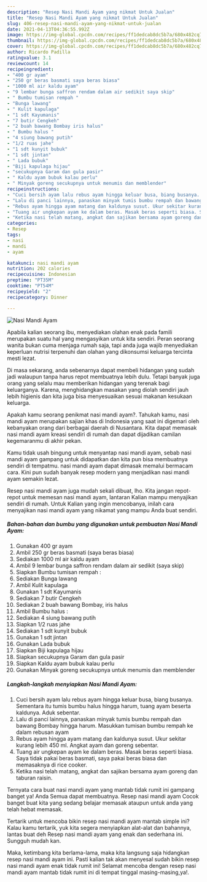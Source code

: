 ```yaml
---
description: "Resep Nasi Mandi Ayam yang nikmat Untuk Jualan"
title: "Resep Nasi Mandi Ayam yang nikmat Untuk Jualan"
slug: 406-resep-nasi-mandi-ayam-yang-nikmat-untuk-jualan
date: 2021-04-13T04:36:55.992Z
image: https://img-global.cpcdn.com/recipes/ff1dedcab8dc5b7a/680x482cq70/nasi-mandi-ayam-foto-resep-utama.jpg
thumbnail: https://img-global.cpcdn.com/recipes/ff1dedcab8dc5b7a/680x482cq70/nasi-mandi-ayam-foto-resep-utama.jpg
cover: https://img-global.cpcdn.com/recipes/ff1dedcab8dc5b7a/680x482cq70/nasi-mandi-ayam-foto-resep-utama.jpg
author: Ricardo Padilla
ratingvalue: 3.1
reviewcount: 14
recipeingredient:
- "400 gr ayam"
- "250 gr beras basmati saya beras biasa"
- "1000 ml air kaldu ayam"
- "9 lembar bunga saffron rendam dalam air sedikit saya skip"
- " Bumbu tumisan rempah "
- "Bunga lawang"
- " Kulit kapulaga"
- "1 sdt Kayumanis"
- "7 butir Cengkeh"
- "2 buah bawang Bombay iris halus"
- " Bumbu halus "
- "4 siung bawang putih"
- "1/2 ruas jahe"
- "1 sdt kunyit bubuk"
- "1 sdt jintan"
- " Lada bubuk"
- "Biji kapulaga hijau"
- "secukupnya Garam dan gula pasir"
- " Kaldu ayam bubuk kalau perlu"
- " Minyak goreng secukupnya untuk menumis dan memblender"
recipeinstructions:
- "Cuci bersih ayam lalu rebus ayam hingga keluar busa, biang busanya. Sementara itu tumis bumbu halus hingga harum, tuang ayam beserta kaldunya. Aduk sebentar."
- "Lalu di panci lainnya, panaskan minyak tumis bumbu rempah dan bawang Bombay hingga harum. Masukkan tumisan bumbu rempah ke dalam rebusan ayam"
- "Rebus ayam hingga ayam matang dan kaldunya susut. Ukur sekitar kurang lebih 450 ml. Angkat ayam dan goreng sebentar."
- "Tuang air ungkepan ayam ke dalam beras. Masak beras seperti biasa. Saya tidak pakai beras basmati, saya pakai beras biasa dan memasaknya di rice cooker."
- "Ketika nasi telah matang, angkat dan sajikan bersama ayam goreng dan taburan raisin."
categories:
- Resep
tags:
- nasi
- mandi
- ayam

katakunci: nasi mandi ayam 
nutrition: 202 calories
recipecuisine: Indonesian
preptime: "PT35M"
cooktime: "PT54M"
recipeyield: "2"
recipecategory: Dinner

---
```



![Nasi Mandi Ayam](https://img-global.cpcdn.com/recipes/ff1dedcab8dc5b7a/680x482cq70/nasi-mandi-ayam-foto-resep-utama.jpg)

Apabila kalian seorang ibu, menyediakan olahan enak pada famili merupakan suatu hal yang mengasyikan untuk kita sendiri. Peran seorang  wanita bukan cuma menjaga rumah saja, tapi anda juga wajib menyediakan keperluan nutrisi terpenuhi dan olahan yang dikonsumsi keluarga tercinta mesti lezat.

Di masa  sekarang, anda sebenarnya dapat membeli hidangan yang sudah jadi walaupun tanpa harus repot membuatnya lebih dulu. Tetapi banyak juga orang yang selalu mau memberikan hidangan yang terenak bagi keluarganya. Karena, menghidangkan masakan yang diolah sendiri jauh lebih higienis dan kita juga bisa menyesuaikan sesuai makanan kesukaan keluarga. 



Apakah kamu seorang penikmat nasi mandi ayam?. Tahukah kamu, nasi mandi ayam merupakan sajian khas di Indonesia yang saat ini digemari oleh kebanyakan orang dari berbagai daerah di Nusantara. Kita dapat memasak nasi mandi ayam kreasi sendiri di rumah dan dapat dijadikan camilan kegemaranmu di akhir pekan.

Kamu tidak usah bingung untuk menyantap nasi mandi ayam, sebab nasi mandi ayam gampang untuk didapatkan dan kita pun bisa membuatnya sendiri di tempatmu. nasi mandi ayam dapat dimasak memalui bermacam cara. Kini pun sudah banyak resep modern yang menjadikan nasi mandi ayam semakin lezat.

Resep nasi mandi ayam juga mudah sekali dibuat, lho. Kita jangan repot-repot untuk memesan nasi mandi ayam, lantaran Kalian mampu menyajikan sendiri di rumah. Untuk Kalian yang ingin mencobanya, inilah cara menyajikan nasi mandi ayam yang nikamat yang mampu Anda buat sendiri.

<!--inarticleads1-->

##### Bahan-bahan dan bumbu yang digunakan untuk pembuatan Nasi Mandi Ayam:

1. Gunakan 400 gr ayam
1. Ambil 250 gr beras basmati (saya beras biasa)
1. Sediakan 1000 ml air kaldu ayam
1. Ambil 9 lembar bunga saffron rendam dalam air sedikit (saya skip)
1. Siapkan  Bumbu tumisan rempah :
1. Sediakan Bunga lawang
1. Ambil  Kulit kapulaga
1. Gunakan 1 sdt Kayumanis
1. Sediakan 7 butir Cengkeh
1. Sediakan 2 buah bawang Bombay, iris halus
1. Ambil  Bumbu halus :
1. Sediakan 4 siung bawang putih
1. Siapkan 1/2 ruas jahe
1. Sediakan 1 sdt kunyit bubuk
1. Gunakan 1 sdt jintan
1. Gunakan  Lada bubuk
1. Siapkan Biji kapulaga hijau
1. Siapkan secukupnya Garam dan gula pasir
1. Siapkan  Kaldu ayam bubuk kalau perlu
1. Gunakan  Minyak goreng secukupnya untuk menumis dan memblender




<!--inarticleads2-->

##### Langkah-langkah menyiapkan Nasi Mandi Ayam:

1. Cuci bersih ayam lalu rebus ayam hingga keluar busa, biang busanya. Sementara itu tumis bumbu halus hingga harum, tuang ayam beserta kaldunya. Aduk sebentar.
1. Lalu di panci lainnya, panaskan minyak tumis bumbu rempah dan bawang Bombay hingga harum. Masukkan tumisan bumbu rempah ke dalam rebusan ayam
1. Rebus ayam hingga ayam matang dan kaldunya susut. Ukur sekitar kurang lebih 450 ml. Angkat ayam dan goreng sebentar.
1. Tuang air ungkepan ayam ke dalam beras. Masak beras seperti biasa. Saya tidak pakai beras basmati, saya pakai beras biasa dan memasaknya di rice cooker.
1. Ketika nasi telah matang, angkat dan sajikan bersama ayam goreng dan taburan raisin.




Ternyata cara buat nasi mandi ayam yang mantab tidak rumit ini gampang banget ya! Anda Semua dapat membuatnya. Resep nasi mandi ayam Cocok banget buat kita yang sedang belajar memasak ataupun untuk anda yang telah hebat memasak.

Tertarik untuk mencoba bikin resep nasi mandi ayam mantab simple ini? Kalau kamu tertarik, yuk kita segera menyiapkan alat-alat dan bahannya, lantas buat deh Resep nasi mandi ayam yang enak dan sederhana ini. Sungguh mudah kan. 

Maka, ketimbang kita berlama-lama, maka kita langsung saja hidangkan resep nasi mandi ayam ini. Pasti kalian tak akan menyesal sudah bikin resep nasi mandi ayam enak tidak rumit ini! Selamat mencoba dengan resep nasi mandi ayam mantab tidak rumit ini di tempat tinggal masing-masing,ya!.

